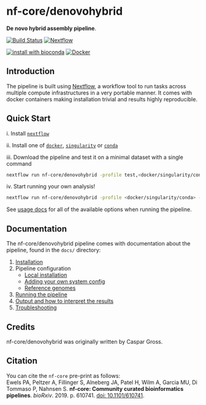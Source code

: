 # nf-core/denovohybrid

**De novo hybrid assembly pipeline**.

[![Build Status](https://travis-ci.com/nf-core/denovohybrid.svg?branch=master)](https://travis-ci.com/nf-core/denovohybrid)
[![Nextflow](https://img.shields.io/badge/nextflow-%E2%89%A50.32.0-brightgreen.svg)](https://www.nextflow.io/)

[![install with bioconda](https://img.shields.io/badge/install%20with-bioconda-brightgreen.svg)](http://bioconda.github.io/)
[![Docker](https://img.shields.io/docker/automated/nfcore/denovohybrid.svg)](https://hub.docker.com/r/nfcore/denovohybrid)

## Introduction

The pipeline is built using [Nextflow](https://www.nextflow.io), a workflow tool to run tasks across multiple compute infrastructures in a very portable manner. It comes with docker containers making installation trivial and results highly reproducible.

## Quick Start

i. Install [`nextflow`](https://nf-co.re/usage/installation)

ii. Install one of [`docker`](https://docs.docker.com/engine/installation/), [`singularity`](https://www.sylabs.io/guides/3.0/user-guide/) or [`conda`](https://conda.io/miniconda.html)

iii. Download the pipeline and test it on a minimal dataset with a single command

```bash
nextflow run nf-core/denovohybrid -profile test,<docker/singularity/conda>
```

iv. Start running your own analysis!

<!-- TODO nf-core: Update the default command above used to run the pipeline -->
```bash
nextflow run nf-core/denovohybrid -profile <docker/singularity/conda> --reads '*_R{1,2}.fastq.gz' --genome GRCh37
```

See [usage docs](docs/usage.md) for all of the available options when running the pipeline.

## Documentation

The nf-core/denovohybrid pipeline comes with documentation about the pipeline, found in the `docs/` directory:

1. [Installation](https://nf-co.re/usage/installation)
2. Pipeline configuration
    * [Local installation](https://nf-co.re/usage/local_installation)
    * [Adding your own system config](https://nf-co.re/usage/adding_own_config)
    * [Reference genomes](https://nf-co.re/usage/reference_genomes)
3. [Running the pipeline](docs/usage.md)
4. [Output and how to interpret the results](docs/output.md)
5. [Troubleshooting](https://nf-co.re/usage/troubleshooting)

<!-- TODO nf-core: Add a brief overview of what the pipeline does and how it works -->

## Credits

nf-core/denovohybrid was originally written by Caspar Gross.

## Citation

<!-- TODO nf-core: Add citation for pipeline after first release. Uncomment lines below and update Zenodo doi. -->
<!-- If you use  nf-core/denovohybrid for your analysis, please cite it using the following doi: [10.5281/zenodo.XXXXXX](https://doi.org/10.5281/zenodo.XXXXXX) -->

You can cite the `nf-core` pre-print as follows:  
Ewels PA, Peltzer A, Fillinger S, Alneberg JA, Patel H, Wilm A, Garcia MU, Di Tommaso P, Nahnsen S. **nf-core: Community curated bioinformatics pipelines**. *bioRxiv*. 2019. p. 610741. [doi: 10.1101/610741](https://www.biorxiv.org/content/10.1101/610741v1).
